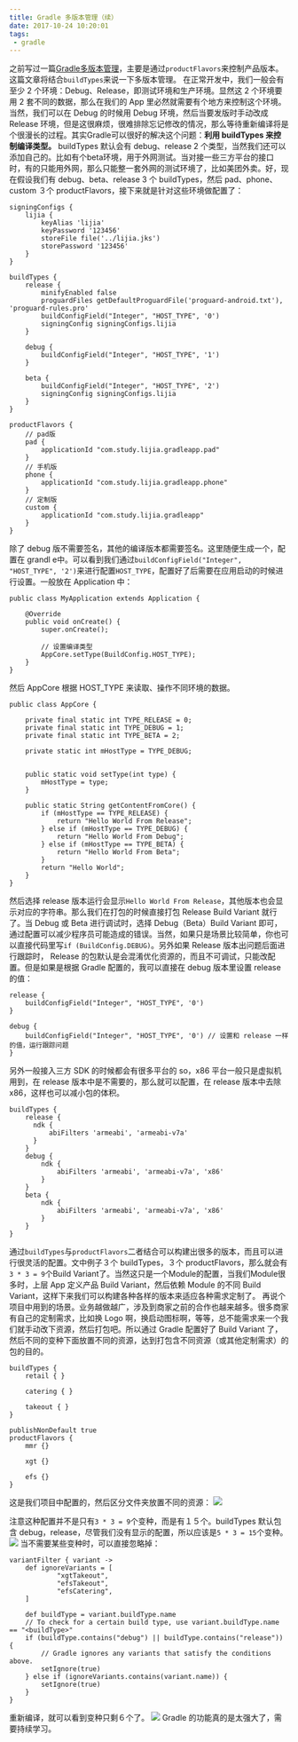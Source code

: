 ```yaml
---
title: Gradle 多版本管理（续）
date: 2017-10-24 10:20:01
tags:
 - gradle
---
```

之前写过一篇[Gradle多版本管理](http://lastwarmth.win/2017/03/16/gradle-app/)，主要是通过``productFlavors``来控制产品版本。这篇文章将结合``buildTypes``来说一下多版本管理。
在正常开发中，我们一般会有至少 2 个环境：Debug、Release，即测试环境和生产环境。显然这 2 个环境要用 2 套不同的数据，那么在我们的 App 里必然就需要有个地方来控制这个环境。当然，我们可以在 Debug 的时候用 Debug 环境，然后当要发版时手动改成 Release 环境，但是这很麻烦，很难排除忘记修改的情况，那么等待重新编译将是个很漫长的过程。其实Gradle可以很好的解决这个问题：**利用 buildTypes 来控制编译类型。**
buildTypes 默认会有 debug、release 2 个类型，当然我们还可以添加自己的。比如有个beta环境，用于外网测试。当对接一些三方平台的接口时，有的只能用外网，那么只能整一套外网的测试环境了，比如美团外卖。好，现在假设我们有 debug、beta、release 3 个 buildTypes，然后 pad、phone、custom ３个 productFlavors，接下来就是针对这些环境做配置了：

<!-- more -->

```
signingConfigs {
    lijia {
        keyAlias 'lijia'
        keyPassword '123456'
        storeFile file('../lijia.jks')
        storePassword '123456'
    }
}

buildTypes {
    release {
        minifyEnabled false
        proguardFiles getDefaultProguardFile('proguard-android.txt'), 'proguard-rules.pro'
        buildConfigField("Integer", "HOST_TYPE", '0')
        signingConfig signingConfigs.lijia
    }

    debug {
        buildConfigField("Integer", "HOST_TYPE", '1')
    }

    beta {
        buildConfigField("Integer", "HOST_TYPE", '2')
        signingConfig signingConfigs.lijia
    }
}

productFlavors {
    // pad版
    pad {
        applicationId "com.study.lijia.gradleapp.pad"
    }
    // 手机版
    phone {
        applicationId "com.study.lijia.gradleapp.phone"
    }
    // 定制版
    custom {
        applicationId "com.study.lijia.gradleapp"
    }
}
```
除了 debug 版不需要签名，其他的编译版本都需要签名。这里随便生成一个，配置在 grandl e中。可以看到我们通过``buildConfigField("Integer", "HOST_TYPE", '2')``来进行配置``HOST_TYPE``，配置好了后需要在应用启动的时候进行设置。一般放在 Application 中：
```
public class MyApplication extends Application {

    @Override
    public void onCreate() {
        super.onCreate();

        // 设置编译类型
        AppCore.setType(BuildConfig.HOST_TYPE);
    }
}
```
然后 AppCore 根据 HOST_TYPE 来读取、操作不同环境的数据。
```
public class AppCore {

    private final static int TYPE_RELEASE = 0;
    private final static int TYPE_DEBUG = 1;
    private final static int TYPE_BETA = 2;

    private static int mHostType = TYPE_DEBUG;


    public static void setType(int type) {
        mHostType = type;
    }

    public static String getContentFromCore() {
        if (mHostType == TYPE_RELEASE) {
            return "Hello World From Release";
        } else if (mHostType == TYPE_DEBUG) {
            return "Hello World From Debug";
        } else if (mHostType == TYPE_BETA) {
            return "Hello World From Beta";
        }
        return "Hello World";
    }
}
```
然后选择 release 版本运行会显示``Hello World From Release``，其他版本也会显示对应的字符串。那么我们在打包的时候直接打包 Release Build Variant 就行了。当 Debug 或 Beta 进行调试时，选择 Debug（Beta）Build Variant 即可，通过配置可以减少程序员可能造成的错误。当然，如果只是场景比较简单，你也可以直接代码里写``if (BuildConfig.DEBUG)``。另外如果 Release 版本出问题后面进行跟踪时， Release 的包默认是会混淆优化资源的，而且不可调试，只能改配置。但是如果是根据 Gradle 配置的，我可以直接在 debug 版本里设置 release 的值：
```
release {
    buildConfigField("Integer", "HOST_TYPE", '0')
}

debug {
    buildConfigField("Integer", "HOST_TYPE", '0') // 设置和 release 一样的值，运行跟踪问题
}
```
另外一般接入三方 SDK 的时候都会有很多平台的 so，x86 平台一般只是虚拟机用到，在 release 版本中是不需要的，那么就可以配置，在 release 版本中去除 x86，这样也可以减小包的体积。
```
buildTypes {
    release {
      ndk {
          abiFilters 'armeabi', 'armeabi-v7a'
      }
    }
    debug {
        ndk {
            abiFilters 'armeabi', 'armeabi-v7a', 'x86'
        }
    }
    beta {
        ndk {
            abiFilters 'armeabi', 'armeabi-v7a', 'x86'
        }
    }
}
```
通过``buildTypes``与``productFlavors``二者结合可以构建出很多的版本，而且可以进行很灵活的配置。文中例子３个 buildTypes，３个 productFlavors，那么就会有``3 * 3 = 9``个Build Variant了。当然这只是一个Module的配置，当我们Module很多时，上层 App 定义产品 Build Variant，然后依赖 Module 的不同 Build Variant，这样下来我们可以构建各种各样的版本来适应各种需求定制了。
再说个项目中用到的场景。业务越做越广，涉及到商家之前的合作也越来越多。很多商家有自己的定制需求，比如换 Logo 啊，换启动图标啊，等等，总不能需求来一个我们就手动改下资源，然后打包吧。所以通过 Gradle 配置好了 Build Variant 了，然后不同的变种下面放置不同的资源，达到打包含不同资源（或其他定制需求）的包的目的。
```
buildTypes {
    retail { }

    catering { }

    takeout { }
}

publishNonDefault true
productFlavors {
    mmr {}

    xgt {}

    efs {}
}
```
这是我们项目中配置的，然后区分文件夹放置不同的资源：
![](http://7xryow.com1.z0.glb.clouddn.com/2017/10/24/%E9%80%89%E5%8C%BA_218.GdkPixdata)

注意这种配置并不是只有``3 * 3 = 9``个变种，而是有１５个。buildTypes 默认包含 debug，release，尽管我们没有显示的配置，所以应该是``5 * 3 = 15``个变种。
![](http://7xryow.com1.z0.glb.clouddn.com/2017/10/24/%E9%80%89%E5%8C%BA_219.png)
当不需要某些变种时，可以直接忽略掉：
```
variantFilter { variant ->
    def ignoreVariants = [
            "xgtTakeout",
            "efsTakeout",
            "efsCatering",
    ]

    def buildType = variant.buildType.name
    // To check for a certain build type, use variant.buildType.name == "<buildType>"
    if (buildType.contains("debug") || buildType.contains("release")) {
        // Gradle ignores any variants that satisfy the conditions above.
        setIgnore(true)
    } else if (ignoreVariants.contains(variant.name)) {
        setIgnore(true)
    }
}
```
重新编译，就可以看到变种只剩６个了。
![](http://7xryow.com1.z0.glb.clouddn.com/2017/10/24/%E9%80%89%E5%8C%BA_220.png)
Gradle 的功能真的是太强大了，需要持续学习。
